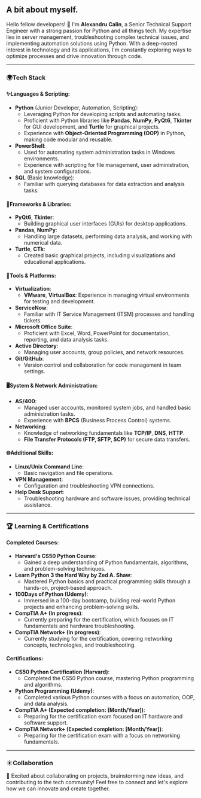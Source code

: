 ## A bit about myself.


Hello fellow developers! 👋 I'm **Alexandru Calin**, a Senior Technical Support Engineer with a strong passion for Python and all things tech. My expertise lies in server management, troubleshooting complex technical issues, and implementing automation solutions using Python. With a deep-rooted interest in technology and its applications, I'm constantly exploring ways to optimize processes and drive innovation through code. <br>

---
### 🌍Tech Stack

#### **✨Languages & Scripting:**
- **Python** (Junior Developer, Automation, Scripting):  
  - Leveraging Python for developing scripts and automating tasks.
  - Proficient with Python libraries like **Pandas**, **NumPy**, **PyQt6**, **Tkinter** for GUI development, and **Turtle** for graphical projects.
  - Experience with **Object-Oriented Programming (OOP)** in Python, making code modular and reusable.
- **PowerShell**:  
  - Used for automating system administration tasks in Windows environments.
  - Experience with scripting for file management, user administration, and system configurations.
- **SQL** (Basic knowledge):  
  - Familiar with querying databases for data extraction and analysis tasks.

#### **💾Frameworks & Libraries:**
- **PyQt6**, **Tkinter**:  
  - Building graphical user interfaces (GUIs) for desktop applications.
- **Pandas**, **NumPy**:  
  - Handling large datasets, performing data analysis, and working with numerical data.
- **Turtle**, **CTk**:  
  - Created basic graphical projects, including visualizations and educational applications.
  
#### **🔗Tools & Platforms:**
- **Virtualization**:  
  - **VMware**, **VirtualBox**: Experience in managing virtual environments for testing and development.
- **ServiceNow**:  
  - Familiar with IT Service Management (ITSM) processes and handling tickets.
- **Microsoft Office Suite**:  
  - Proficient with Excel, Word, PowerPoint for documentation, reporting, and data analysis tasks.
- **Active Directory**:  
  - Managing user accounts, group policies, and network resources.
- **Git/GitHub**:  
  - Version control and collaboration for code management in team settings.

#### **🖥️System & Network Administration:**
- **AS/400**:  
  - Managed user accounts, monitored system jobs, and handled basic administration tasks.
  - Experience with **BPCS** (Business Process Control) systems.
- **Networking**:  
  - Knowledge of networking fundamentals like **TCP/IP**, **DNS**, **HTTP**.
  - **File Transfer Protocols (FTP, SFTP, SCP)** for secure data transfers.

#### **🌐Additional Skills:**
- **Linux/Unix Command Line**:  
  - Basic navigation and file operations.
- **VPN Management**:  
  - Configuration and troubleshooting VPN connections.
- **Help Desk Support**:  
  - Troubleshooting hardware and software issues, providing technical assistance.
---
### 🏆 Learning & Certifications

#### **Completed Courses:**
- **Harvard's CS50 Python Course**:  
  - Gained a deep understanding of Python fundamentals, algorithms, and problem-solving techniques.
- **Learn Python 3 the Hard Way by Zed A. Shaw**:  
  - Mastered Python basics and practical programming skills through a hands-on, project-based approach.
- **100Days of Python (Udemy)**:  
  - Immersed in a 100-day bootcamp, building real-world Python projects and enhancing problem-solving skills.
- **CompTIA A+ (In progress)**:  
  - Currently preparing for the certification, which focuses on IT fundamentals and hardware troubleshooting.
- **CompTIA Network+ (In progress)**:  
  - Currently studying for the certification, covering networking concepts, technologies, and troubleshooting.

#### **Certifications:**
- **CS50 Python Certification (Harvard)**:  
  - Completed the CS50 Python course, mastering Python programming and algorithms.
- **Python Programming (Udemy)**:  
  - Completed various Python courses with a focus on automation, OOP, and data analysis.
- **CompTIA A+ (Expected completion: [Month/Year])**:  
  - Preparing for the certification exam focused on IT hardware and software support.
- **CompTIA Network+ (Expected completion: [Month/Year])**:  
  - Preparing for the certification exam with a focus on networking fundamentals.
---
### ☀️Collaboration

🚀 Excited about collaborating on projects, brainstorming new ideas, and contributing to the tech community! Feel free to connect and let's explore how we can innovate and create together.
